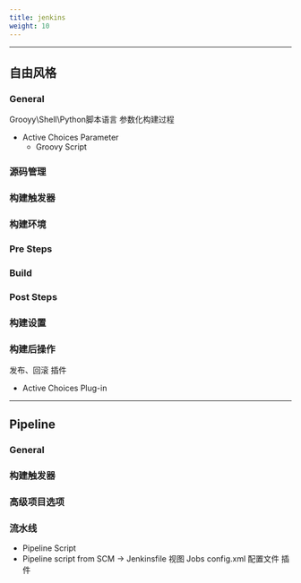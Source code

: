 ```yaml
---
title: jenkins
weight: 10
---
```


---

## 自由风格

### General
Grooyy\Shell\Python脚本语言
参数化构建过程
 * Active Choices Parameter
   * Groovy Script

### 源码管理
### 构建触发器
### 构建环境
### Pre Steps
### Build
### Post Steps
### 构建设置
### 构建后操作
发布、回滚
插件
 * Active Choices Plug-in

---



## Pipeline

### General
### 构建触发器
### 高级项目选项
### 流水线
 * Pipeline Script
 * Pipeline script from SCM -> Jenkinsfile
视图 
Jobs  config.xml 配置文件
插件